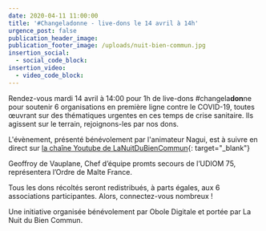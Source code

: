 ```yaml
---
date: 2020-04-11 11:00:00
title: '#Changeladonne - live-dons le 14 avril à 14h'
urgence_post: false
publication_header_image:
publication_footer_image: /uploads/nuit-bien-commun.jpg
insertion_social:
  - social_code_block:
insertion_video:
  - video_code_block:
---
```


Rendez-vous mardi 14 avril &agrave; 14:00 pour 1h de live-dons \#changela**don**ne pour soutenir 6 organisations en premi&egrave;re ligne contre le COVID-19, toutes œuvrant sur des th&eacute;matiques urgentes en ces temps de crise sanitaire. Ils agissent sur le terrain, rejoignons-les par nos dons.

L'&eacute;v&egrave;nement, pr&eacute;sent&eacute; b&eacute;n&eacute;volement par l'animateur Nagui, est &agrave; suivre en direct sur [la cha&icirc;ne Youtube de LaNuitDuBienCommun](https://www.youtube.com/c/LaNuitDuBienCommun){: target="_blank"}

Geoffroy de Vauplane, Chef d’&eacute;quipe promts secours de l’UDIOM 75, repr&eacute;sentera l’Ordre de Malte France.

Tous les dons r&eacute;colt&eacute;s seront redistribu&eacute;s, &agrave; parts &eacute;gales, aux 6 associations participantes. Alors, connectez-vous nombreux \!

Une initiative organis&eacute;e b&eacute;n&eacute;volement par Obole Digitale et port&eacute;e par La Nuit du Bien Commun.
